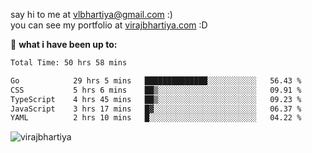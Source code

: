 say hi to me at [vlbhartiya@gmail.com](mailto:vlbhartiya@gmail.com) :)<br/>
you can see my portfolio at [virajbhartiya.com](https://virajbhartiya.com) :D<br/>


🚀 **what i have been up to:**

<!--START_SECTION:waka-->

```txt
Total Time: 50 hrs 58 mins

Go            29 hrs 5 mins   ██████████████░░░░░░░░░░░   56.43 %
CSS           5 hrs 6 mins    ██▒░░░░░░░░░░░░░░░░░░░░░░   09.91 %
TypeScript    4 hrs 45 mins   ██▒░░░░░░░░░░░░░░░░░░░░░░   09.23 %
JavaScript    3 hrs 17 mins   █▓░░░░░░░░░░░░░░░░░░░░░░░   06.37 %
YAML          2 hrs 10 mins   █░░░░░░░░░░░░░░░░░░░░░░░░   04.22 %
```

<!--END_SECTION:waka-->

<p align="left"> <img src="https://komarev.com/ghpvc/?username=virajbhartiya&color=blue" alt="virajbhartiya" /> </p>
